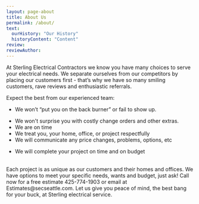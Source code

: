 ```yaml
---
layout: page-about
title: About Us
permalink: /about/
text:
  ourHistory: "Our History"
  historyContent: "Content"
review:
reviewAuthor: 
---
```


At Sterling Electrical Contractors we know you have many choices to serve your electrical needs. We separate ourselves from our competitors by placing our customers first - that’s why we have so many smiling customers, rave reviews and enthusiastic referrals.

Expect the best from our experienced team:

  * We won’t “put you on the back burner” or fail to show up.
  + We won't surprise you with costly change orders and other extras.
  + We are on time
  + We treat you, your home, office, or project respectfully
  + We will communicate any price changes, problems, options, etc
  - We will complete your project on time and on budget

<br>
Each project is as unique as our customers and their homes and offices.
We have options to meet your specific needs, wants and budget, just ask!
Call now for a free estimate 425-774-1903 or email at Estimates@secseattle.com.
Let us give you peace of mind, the best bang for your buck, at Sterling electrical service.
